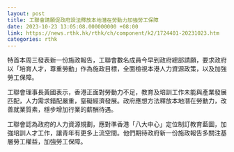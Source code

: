```yaml
---
layout: post
title: 工聯會請願促政府設法釋放本地潛在勞動力加強勞工保障
date: 2023-10-23 13:05:08.000000000 +08:00
link: https://news.rthk.hk/rthk/ch/component/k2/1724401-20231023.htm
categories: rthk
---
```


特首本周三發表新一份施政報告，工聯會數名成員今早到政府總部請願，要求政府以「培育人才，尊重勞動」作為施政目標，全面檢視本港人力資源政策，以及加強勞工保障。

工聯會理事長黃國表示，香港正面對勞動力不足，教育及培訓工作未能與產業發展匹配，人力需求錯配嚴重，窒礙經濟發展。政府應想方法釋放本地潛在勞動力，改善就業質素，穩步增加行業的薪酬待遇。

工聯會認為政府的人力資源規劃，應對準香港「八大中心」定位制訂教育藍圖，加強培訓人才工作，讓青年有更多上流空間。他們期待政府新一份施政報告多關注基層勞工權益，加強勞工保障。

